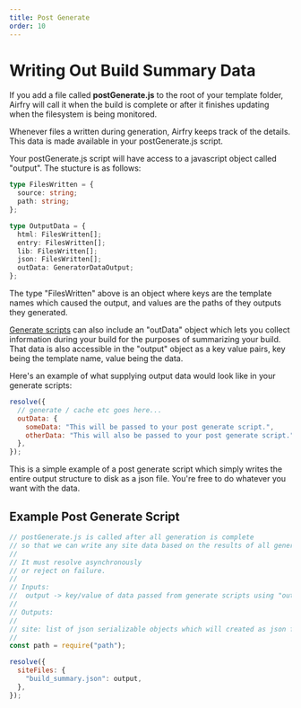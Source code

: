 ```yaml
---
title: Post Generate
order: 10
---
```


# Writing Out Build Summary Data

If you add a file called **postGenerate.js** to the root of your template folder, Airfry will call it when the build is complete or after it finishes updating when the filesystem is being monitored.

Whenever files a written during generation, Airfry keeps track of the details. This data is made available in your postGenerate.js script.

Your postGenerate.js script will have access to a javascript object called "output". The stucture is as follows:

```typescript
type FilesWritten = {
  source: string;
  path: string;
};

type OutputData = {
  html: FilesWritten[];
  entry: FilesWritten[];
  lib: FilesWritten[];
  json: FilesWritten[];
  outData: GeneratorDataOutput;
};
```

The type "FilesWritten" above is an object where keys are the template names which caused the output, and values are the paths of they outputs they generated.

[Generate scripts](/docs/templates/generateScript/) can also include an "outData" object which lets you collect information during your build for the purposes of summarizing your build. That data is also accessible in the "output" object as a key value pairs, key being the template name, value being the data.

Here's an example of what supplying output data would look like in your generate scripts:

```javascript
resolve({
  // generate / cache etc goes here...
  outData: {
    someData: "This will be passed to your post generate script.",
    otherData: "This will also be passed to your post generate script.",
  },
});
```

This is a simple example of a post generate script which simply writes the entire output structure to disk as a json file. You're free to do whatever you want with the data.

## Example Post Generate Script

```javascript
// postGenerate.js is called after all generation is complete
// so that we can write any site data based on the results of all generations
//
// It must resolve asynchronously
// or reject on failure.
//
// Inputs:
//  output -> key/value of data passed from generate scripts using "outData"
//
// Outputs:
//
// site: list of json serializable objects which will created as json files
//
const path = require("path");

resolve({
  siteFiles: {
    "build_summary.json": output,
  },
});
```
